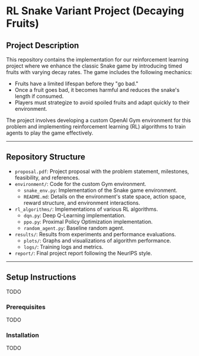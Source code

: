 # RL Snake Variant Project (Decaying Fruits)

## Project Description

This repository contains the implementation for our reinforcement learning project where we enhance the classic Snake game by introducing timed fruits with varying decay rates. The game includes the following mechanics:
- Fruits have a limited lifespan before they "go bad."
- Once a fruit goes bad, it becomes harmful and reduces the snake's length if consumed.
- Players must strategize to avoid spoiled fruits and adapt quickly to their environment.

The project involves developing a custom OpenAI Gym environment for this problem and implementing reinforcement learning (RL) algorithms to train agents to play the game effectively.

---

## Repository Structure

- `proposal.pdf`: Project proposal with the problem statement, milestones, feasibility, and references.
- `environment/`: Code for the custom Gym environment.
  - `snake_env.py`: Implementation of the Snake game environment.
  - `README.md`: Details on the environment's state space, action space, reward structure, and environment interactions.
- `rl_algorithms/`: Implementations of various RL algorithms.
  - `dqn.py`: Deep Q-Learning implementation.
  - `ppo.py`: Proximal Policy Optimization implementation.
  - `random_agent.py`: Baseline random agent.
- `results/`: Results from experiments and performance evaluations.
  - `plots/`: Graphs and visualizations of algorithm performance.
  - `logs/`: Training logs and metrics.
- `report/`: Final project report following the NeurIPS style.

---

## Setup Instructions
TODO

### Prerequisites
TODO

### Installation
TODO
